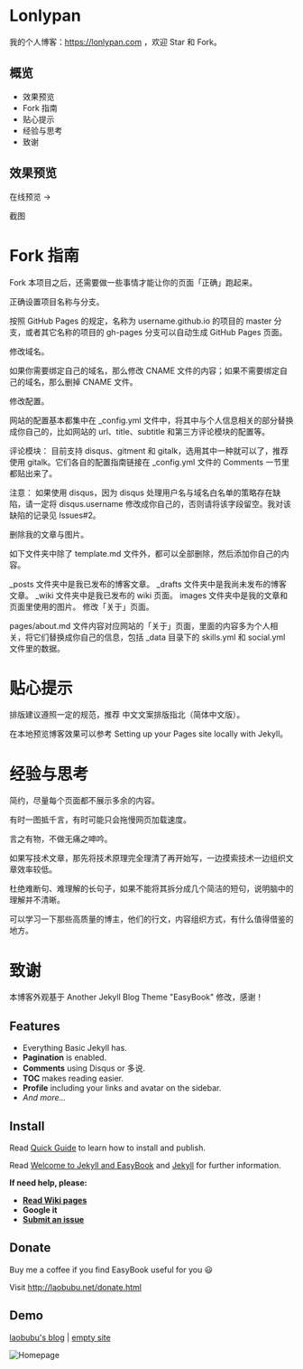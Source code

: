 # Lonlypan
我的个人博客：https://lonlypan.com ，欢迎 Star 和 Fork。

## 概览
* 效果预览
* Fork 指南
* 贴心提示
* 经验与思考
* 致谢

## 效果预览
在线预览 →

截图

# Fork 指南
Fork 本项目之后，还需要做一些事情才能让你的页面「正确」跑起来。

正确设置项目名称与分支。

按照 GitHub Pages 的规定，名称为 username.github.io 的项目的 master 分支，或者其它名称的项目的 gh-pages 分支可以自动生成 GitHub Pages 页面。

修改域名。

如果你需要绑定自己的域名，那么修改 CNAME 文件的内容；如果不需要绑定自己的域名，那么删掉 CNAME 文件。

修改配置。

网站的配置基本都集中在 _config.yml 文件中，将其中与个人信息相关的部分替换成你自己的，比如网站的 url、title、subtitle 和第三方评论模块的配置等。

评论模块： 目前支持 disqus、gitment 和 gitalk，选用其中一种就可以了，推荐使用 gitalk。它们各自的配置指南链接在 _config.yml 文件的 Comments 一节里都贴出来了。

注意： 如果使用 disqus，因为 disqus 处理用户名与域名白名单的策略存在缺陷，请一定将 disqus.username 修改成你自己的，否则请将该字段留空。我对该缺陷的记录见 Issues#2。

删除我的文章与图片。

如下文件夹中除了 template.md 文件外，都可以全部删除，然后添加你自己的内容。

_posts 文件夹中是我已发布的博客文章。
_drafts 文件夹中是我尚未发布的博客文章。
_wiki 文件夹中是我已发布的 wiki 页面。
images 文件夹中是我的文章和页面里使用的图片。
修改「关于」页面。

pages/about.md 文件内容对应网站的「关于」页面，里面的内容多为个人相关，将它们替换成你自己的信息，包括 _data 目录下的 skills.yml 和 social.yml 文件里的数据。

# 贴心提示
排版建议遵照一定的规范，推荐 中文文案排版指北（简体中文版）。

在本地预览博客效果可以参考 Setting up your Pages site locally with Jekyll。

# 经验与思考
简约，尽量每个页面都不展示多余的内容。

有时一图抵千言，有时可能只会拖慢网页加载速度。

言之有物，不做无痛之呻吟。

如果写技术文章，那先将技术原理完全理清了再开始写，一边摸索技术一边组织文章效率较低。

杜绝难断句、难理解的长句子，如果不能将其拆分成几个简洁的短句，说明脑中的理解并不清晰。

可以学习一下那些高质量的博主，他们的行文，内容组织方式，有什么值得借鉴的地方。

# 致谢
本博客外观基于 Another Jekyll Blog Theme "EasyBook" 修改，感谢！

## Features

- Everything Basic Jekyll has.
- **Pagination** is enabled.
- **Comments** using Disqus or 多说.
- **TOC** makes reading easier.
- **Profile** including your links and avatar on the sidebar.
- *And more...*

## Install

Read [Quick Guide] to learn how to install and publish.

Read [Welcome to Jekyll and EasyBook][helloPost] and [Jekyll][jekyll] for further information.

**If need help, please:**

 - [**Read Wiki pages**](https://github.com/laobubu/jekyll-theme-EasyBook/wiki)
 - **Google it**
 - [**Submit an issue**](https://github.com/laobubu/jekyll-theme-EasyBook/issues/new)

## Donate

Buy me a coffee if you find EasyBook useful for you :smiley:

Visit <http://laobubu.net/donate.html>

## Demo

[laobubu's blog](http://blog.laobubu.net) | [empty site](http://laobubu.github.io/jekyll-theme-EasyBook)

![Homepage](https://ooo.0o0.ooo/2016/02/11/56bc997c65daf.png)


[Quick Guide]: https://github.com/laobubu/jekyll-theme-EasyBook/wiki/Quick-Guide
[helloPost]: http://laobubu.github.io/jekyll-theme-EasyBook/archivers/hello
[jekyll]: http://jekyllrb.com/
